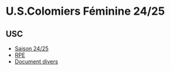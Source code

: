 # U.S.Colomiers Féminine 24/25
<html lang="fr">
<!DOCTYPE html>
<html>
<head>
  <style>
    body {
      background-image: url('sitefond.png');
      background-repeat: no-repeat; /* Optional: Prevents repeating the image */
      background-size: cover; /* Optional: Makes the image cover the whole screen */
    }
  </style>
</head>
<body>
  <h2>USC</h2>
    <ul>
        <li><a href="S2425.html">Saison 24/25</a></li>
        <li><a href="RPE.html">RPE</a></li>
        <li><a href="Documentdivers.html">Document divers</a></li>
    </ul> 
</body>
</html>

